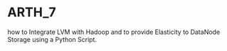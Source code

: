 # ARTH_7
how to Integrate LVM with Hadoop and to provide Elasticity to DataNode Storage using a Python Script.
